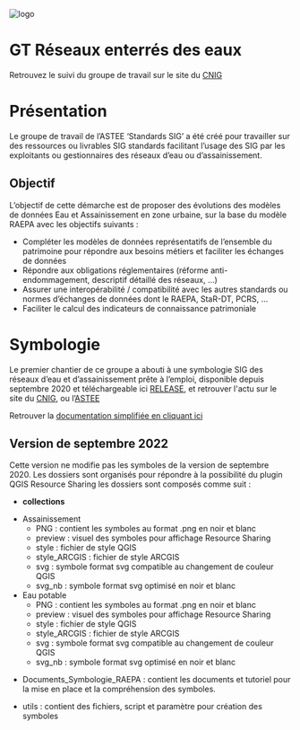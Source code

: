  ![logo](https://github.com/cnigfr/Reseaux-eaux/blob/main/Documentation/image_documentation/logo.png "logo")

# GT Réseaux enterrés des eaux

Retrouvez le suivi du groupe de travail sur le site du [CNIG](http://cnig.gouv.fr/gt-reseaux-enterres-des-eaux-a23994.html)

# Présentation 
Le groupe de travail de l’ASTEE ‘Standards SIG’ a été créé pour travailler sur des ressources ou livrables SIG standards facilitant l’usage des SIG par les exploitants ou gestionnaires des réseaux d’eau ou d’assainissement.

## Objectif
L’objectif de cette démarche est de proposer des évolutions des modèles de données Eau et Assainissement en zone urbaine, sur la base du modèle RAEPA avec les objectifs 
suivants :
- Compléter les modèles de données représentatifs de l’ensemble du patrimoine pour répondre aux besoins métiers et faciliter les échanges de données
- Répondre aux obligations réglementaires (réforme anti-endommagement, descriptif détaillé des réseaux, …)
- Assurer une interopérabilité / compatibilité avec les autres standards ou normes d’échanges de données dont le RAEPA, StaR-DT, PCRS, …
- Faciliter le calcul des indicateurs de connaissance patrimoniale

# Symbologie
Le premier chantier de ce groupe a abouti à une symbologie SIG des réseaux d’eau et d’assainissement prête à l’emploi, disponible depuis septembre 2020 et téléchargeable ici [RELEASE](https://github.com/cnigfr/Reseaux-eaux/releases/), et retrouver l'actu sur le site du [CNIG](http://cnig.gouv.fr/gt-reseaux-enterres-des-eaux-a23994.html), ou l’[ASTEE](https://www.astee.org/publications/symbologies-des-reseaux-deau-et-dassainissement-applicables-aux-systemes-dinformation-geographique-sig/)

Retrouver la [documentation simplifiée en cliquant ici](https://github.com/cnigfr/Reseaux-eaux/wiki)

## Version de septembre 2022
Cette version ne modifie pas les symboles de la version de septembre 2020.
Les dossiers sont organisés pour répondre à la possibilité du plugin QGIS Resource Sharing
les dossiers sont composés comme suit :

+ **collections**
 - Assainissement
    - PNG : contient les symboles au format .png en noir et blanc
    - preview : visuel des symboles pour affichage Resource Sharing
    - style : fichier de style QGIS
    - style_ARCGIS : fichier de style ARCGIS
    - svg : symbole format svg compatible au changement de couleur QGIS
    - svg_nb : symbole format svg optimisé en noir et blanc
 - Eau potable
    - PNG : contient les symboles au format .png en noir et blanc
    - preview : visuel des symboles pour affichage Resource Sharing
    - style : fichier de style QGIS
    - style_ARCGIS : fichier de style ARCGIS
    - svg : symbole format svg compatible au changement de couleur QGIS
    - svg_nb : symbole format svg optimisé en noir et blanc

+ Documents_Symbologie_RAEPA : contient les documents et tutoriel pour la mise en place et la compréhension des symboles.
 - utils : contient des fichiers, script et paramètre pour création des symboles

